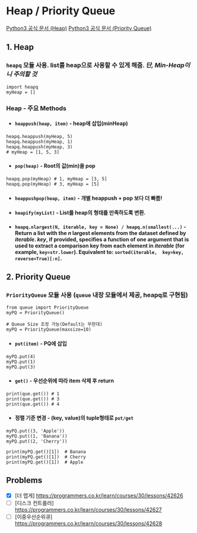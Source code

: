 
# Heap / Priority Queue
[Python3 공식 문서 (Heap)](https://docs.python.org/3/library/heapq.html)
[Python3 공식 문서 (Priority Queue)](https://docs.python.org/ko/3/library/asyncio-queue.html#priority-queue)

## 1. Heap
### ```heapq``` 모듈 사용. list를 heap으로 사용할 수 있게 해줌.      *단, Min-Heap이니 주의할 것*
```python3
import heapq
myHeap = []
```    

### Heap - 주요 Methods

* #### ```heappush(heap, item)``` - heap에 삽입(minHeap)
```python3
heapq.heappush(myHeap, 5)
heapq.heappush(myHeap, 1)
heapq.heappush(myHeap, 3)
# myHeap = [1, 5, 3]
```
* #### ```pop(heap)``` - Root의 값(min)을 pop
```python3
heapq.pop(myHeap) # 1, myHeap = [3, 5]
heapq.pop(myHeap) # 3, myHeap = [5]
```

* #### ```heappushpop(heap, item)``` - 개별 heappush + pop 보다 더 빠름!

* #### ```heapify(myList)``` - List를 heap의 형태를 만족하도록 변환.


* #### ```heapq.nlargest(N, iterable, key = None) / heapq.n(smallest(...)``` - Return a list with the _n_ largest elements from the dataset defined by _iterable_. _key_, if provided, specifies a function of one argument that is used to extract a comparison key from each element in _iterable_ (for example, `key=str.lower`). Equivalent to: `sorted(iterable,  key=key,  reverse=True)[:n]`.


## 2. Priority Queue
### ```PriorityQueue``` 모듈 사용 (```queue``` 내장 모듈에서 제공, heapq로 구현됨)
```python3
from queue import PriorityQueue
myPQ = PriorityQueue()

# Queue Size 조정 가능(Default는 무한대)
myPQ = PriorityQueue(maxsize=10)
```
* #### ```put(item)``` - PQ에 삽입
```python3
myPQ.put(4)
myPQ.put(1)
myPQ.put(3)
```
* #### ```get()``` - 우선순위에 따라 item 삭제 후 return
```python3
print(que.get()) # 1
print(que.get()) # 3
print(que.get()) # 4
```
* #### 정렬 기준 변경 - (key, value)의 tuple형태로 ```put/get```
```python3
myPQ.put((3, 'Apple'))
myPQ.put((1, 'Banana'))
myPQ.put((2, 'Cherry'))

print(myPQ.get()[1])  # Banana
print(myPQ.get()[1])  # Cherry
print(myPQ.get()[1])  # Apple
```




## Problems
- [x] [더 맵게] https://programmers.co.kr/learn/courses/30/lessons/42626
- [ ] [디스크 컨트롤러] https://programmers.co.kr/learn/courses/30/lessons/42627
- [ ] [이중우선순위큐] https://programmers.co.kr/learn/courses/30/lessons/42628
